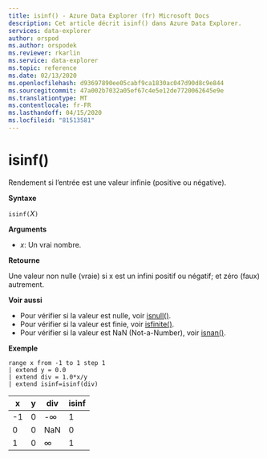 ```yaml
---
title: isinf() - Azure Data Explorer (fr) Microsoft Docs
description: Cet article décrit isinf() dans Azure Data Explorer.
services: data-explorer
author: orspod
ms.author: orspodek
ms.reviewer: rkarlin
ms.service: data-explorer
ms.topic: reference
ms.date: 02/13/2020
ms.openlocfilehash: d93697890ee05cabf9ca1830ac047d90d8c9e844
ms.sourcegitcommit: 47a002b7032a05ef67c4e5e12de7720062645e9e
ms.translationtype: MT
ms.contentlocale: fr-FR
ms.lasthandoff: 04/15/2020
ms.locfileid: "81513581"
---
```

# <a name="isinf"></a>isinf()

Rendement si l’entrée est une valeur infinie (positive ou négative).  

**Syntaxe**

`isinf(`*X*`)`

**Arguments**

* *x*: Un vrai nombre.

**Retourne**

Une valeur non nulle (vraie) si x est un infini positif ou négatif; et zéro (faux) autrement.

**Voir aussi**

* Pour vérifier si la valeur est nulle, voir [isnull()](isnullfunction.md).
* Pour vérifier si la valeur est finie, voir [isfinite()](isfinitefunction.md).
* Pour vérifier si la valeur est NaN (Not-a-Number), voir [isnan()](isnanfunction.md).

**Exemple**

```kusto
range x from -1 to 1 step 1
| extend y = 0.0
| extend div = 1.0*x/y
| extend isinf=isinf(div)
```

|x|y|div|isinf|
|---|---|---|---|
|-1|0|-∞|1|
|0|0|NaN|0|
|1|0|∞|1|
